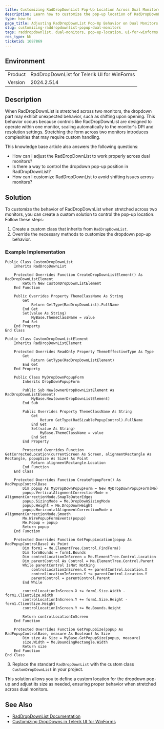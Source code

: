 ```yaml
---
title: Customizing RadDropDownList Pop-Up Location Across Dual Monitors in UI for WinForms
description: Learn how to customize the pop-up location of RadDropDownList when stretched across two monitors in Telerik UI for WinForms.
type: how-to
page_title: Adjusting RadDropDownList Pop-Up Behavior on Dual Monitors
slug: customizing-raddropdownlist-popup-dual-monitors
tags: raddropdownlist, dual-monitors, pop-up-location, ui-for-winforms
res_type: kb
ticketid: 1687869
---
```


## Environment
<table>
<tbody>
<tr>
<td>Product</td>
<td>RadDropDownList for Telerik UI for WinForms</td>
</tr>
<tr>
<td>Version</td>
<td>2024.2.514</td>
</tr>
</tbody>
</table>

## Description

When RadDropDownList is stretched across two monitors, the dropdown part may exhibit unexpected behavior, such as shifting upon opening. This behavior occurs because controls like RadDropDownList are designed to operate within one monitor, scaling automatically to the monitor's DPI and resolution settings. Stretching the form across two monitors introduces complexities that may require custom handling.

This knowledge base article also answers the following questions:
- How can I adjust the RadDropDownList to work properly across dual monitors?
- Is there a way to control the dropdown pop-up position in RadDropDownList?
- How can I customize RadDropDownList to avoid shifting issues across monitors?

## Solution

To customize the behavior of RadDropDownList when stretched across two monitors, you can create a custom solution to control the pop-up location. Follow these steps:

1. Create a custom class that inherits from `RadDropDownList`.
2. Override the necessary methods to customize the dropdown pop-up behavior.

### Example Implementation

```vb.net
Public Class CustomDropDownList
    Inherits RadDropDownList

    Protected Overrides Function CreateDropDownListElement() As RadDropDownListElement
        Return New CustomDropDownListElement
    End Function

    Public Overrides Property ThemeClassName As String
        Get
            Return GetType(RadDropDownList).FullName
        End Get
        Set(value As String)
            MyBase.ThemeClassName = value
        End Set
    End Property
End Class

Public Class CustomDropDownListElement
    Inherits RadDropDownListElement

    Protected Overrides ReadOnly Property ThemeEffectiveType As Type
        Get
            Return GetType(RadDropDownListElement)
        End Get
    End Property

    Public Class MyDropDownPopupForm
        Inherits DropDownPopupForm

        Public Sub New(ownerDropDownListElement As RadDropDownListElement)
            MyBase.New(ownerDropDownListElement)
        End Sub

        Public Overrides Property ThemeClassName As String
            Get
                Return GetType(RadSizablePopupControl).FullName
            End Get
            Set(value As String)
                MyBase.ThemeClassName = value
            End Set
        End Property

        Protected Overrides Function GetCorrectedLocation(currentScreen As Screen, alignmentRectangle As Rectangle, popupSize As Size) As Point
            Return alignmentRectangle.Location
        End Function
    End Class

    Protected Overrides Function CreatePopupForm() As RadPopupControlBase
        Dim popup As MyDropDownPopupForm = New MyDropDownPopupForm(Me)
        popup.VerticalAlignmentCorrectionMode = AlignmentCorrectionMode.SnapToOuterEdges
        popup.SizingMode = Me.DropDownSizingMode
        popup.Height = Me.DropDownHeight
        popup.HorizontalAlignmentCorrectionMode = AlignmentCorrectionMode.Smooth
        Me.WirePopupFormEvents(popup)
        Me.Popup = popup
        Return popup
    End Function

    Protected Overrides Function GetPopupLocation(popup As RadPopupControlBase) As Point
        Dim form1 = Me.ElementTree.Control.FindForm()
        Dim formBounds = form1.Bounds
        Dim controlLocationInScreen = Me.ElementTree.Control.Location
        Dim parentControl As Control = Me.ElementTree.Control.Parent
        While parentControl IsNot Nothing
            controlLocationInScreen.X += parentControl.Location.X
            controlLocationInScreen.Y += parentControl.Location.Y
            parentControl = parentControl.Parent
        End While

        controlLocationInScreen.X += form1.Size.Width - form1.ClientSize.Width
        controlLocationInScreen.Y += form1.Size.Height - form1.ClientSize.Height
        controlLocationInScreen.Y += Me.Bounds.Height

        Return controlLocationInScreen
    End Function

    Protected Overrides Function GetPopupSize(popup As RadPopupControlBase, measure As Boolean) As Size
        Dim size As Size = MyBase.GetPopupSize(popup, measure)
        size.Width = Me.BoundingRectangle.Width
        Return size
    End Function
End Class
```

3. Replace the standard `RadDropDownList` with the custom class `CustomDropDownList` in your project.

This solution allows you to define a custom location for the dropdown pop-up and adjust its size as needed, ensuring proper behavior when stretched across dual monitors.

## See Also

- [RadDropDownList Documentation](https://docs.telerik.com/devtools/winforms/controls/dropdown-listcontrol/dropdownlist/overview)
- [Customizing DropDowns in Telerik UI for WinForms](https://docs.telerik.com/devtools/winforms/controls/dropdown-listcontrol/dropdownlist/customizing-raddropdownlist)
